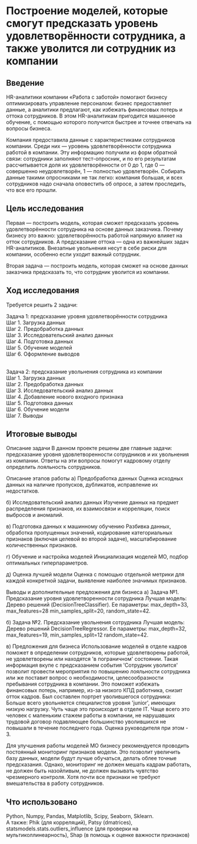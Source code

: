 # Построение моделей, которые смогут предсказать уровень удовлетворённости сотрудника, а также уволится ли сотрудник из компании

## Введение
HR-аналитики компании «Работа с заботой» помогают бизнесу оптимизировать управление персоналом: бизнес предоставляет данные, а аналитики предлагают, как избежать финансовых потерь и оттока сотрудников. В этом HR-аналитикам пригодится машинное обучение, с помощью которого получится быстрее и точнее отвечать на вопросы бизнеса.

Компания предоставила данные с характеристиками сотрудников компании. Среди них — уровень удовлетворённости сотрудника работой в компании. Эту информацию получили из форм обратной связи: сотрудники заполняют тест-опросник, и по его результатам рассчитывается доля их удовлетворённости от 0 до 1, где 0 — совершенно неудовлетворён, 1 — полностью удовлетворён. Собирать данные такими опросниками не так легко: компания большая, и всех сотрудников надо сначала оповестить об опросе, а затем проследить, что все его прошли.

## Цель исследования
Первая — построить модель, которая сможет предсказать уровень удовлетворённости сотрудника на основе данных заказчика.
Почему бизнесу это важно: удовлетворённость работой напрямую влияет на отток сотрудников. А предсказание оттока — одна из важнейших задач HR-аналитиков. Внезапные увольнения несут в себе риски для компании, особенно если уходит важный сотрудник.

Вторая задача — построить модель, которая сможет на основе данных заказчика предсказать то, что сотрудник уволится из компании.

## Ход исследования
Требуется решить 2 задачи:

Задача 1: предсказание уровня удовлетворённости сотрудника <br>
Шаг 1. Загрузка данных <br>
Шаг 2. Предобработка данных <br>
Шаг 3. Исследовательский анализ данных <br>
Шаг 4. Подготовка данных <br>
Шаг 5. Обучение моделей <br>
Шаг 6. Оформление выводов <br><br>

Задача 2: предсказание увольнения сотрудника из компании <br>
Шаг 1. Загрузка данных <br>
Шаг 2. Предобработка данных <br>
Шаг 3. Исследовательский анализ данных <br>
Шаг 4. Добавление нового входного признака <br>
Шаг 5. Подготовка данных <br>
Шаг 6. Обучение модели <br>
Шаг 7. Выводы <br>

## Итоговые выводы
Описание задачи
В данном проекте решены две главные задачи: предсказание уровня удовлетворенности сотрудников и их увольнения из компании. Ответы на эти вопросы помогут кадровому отделу определить лояльность сотрудников.

Описание этапов работы
а) Предобработка данных
Оценка исходных данных на наличие пропусков, дубликатов, исправление их недостатков.

б) Исследовательский анализ данных
Изучение данных на предмет распределения признаков, их взаимосвязи и корреляции, поиск выбросов и аномалий.

в) Подготовка данных к машинному обучению
Разбивка данных, обработка пропущенных значений, кодирование категориальных признаков (включая целевой во второй задаче), масштабирование количественных признаков.

г) Обучение и настройка моделей
Инициализация моделей МО, подбор оптимальных гиперпараметров.

д) Оценка лучшей модели
Оценка с помощью отдельной метрики для каждой конкретной задачи, выявление наиболее значимых признаков.


Выводы и дополнительные предложения для бизнеса
а) Задача №1. Предсказание уровня удовлетворенности сотрудника
Лучшая модель: Дерево решений (DecisionTreeClassifier).
Ее параметры: max_depth=33, max_features=28 min_samples_split=20, random_state=42.

б) Задача №2. Предсказание увольнения сотрудника
Лучшая модель: Дерево решений DecisionTreeRegressor.
Ее параметры: max_depth=32, max_features=19, min_samples_split=12 random_state=42.

в) Предложения для бизнеса
Использование моделей в отделе кадров поможет в определении сотрудников, которые удовлетворены работой, не удовлетворены или находятся 'в пограничном' состоянии. Такая информация вкупе с предсказанием события 'Сотрудник уволится' позволит провести мероприятия по повышению лояльности сотрудника или же поставит вопрос о необходимости, целесообразности пребывания сотрудника в компании. Это поможет избежать финансовых потерь, например, из-за низкого КПД работника, снизит отток кадров.
Был составлен портрет уволившегося сотрудника: Больше всего увольняется специалистов уровня 'junior', имеющих низкую нагрузку. Чуть чаще это происходит в отделе IT. Чаще всего это человек с маленьким стажем работы в компании, не нарушавших трудовой договор подавляющее большинство уволившихся не повышали в течение последнего года. Оценка руководителя при этом - 3.

Для улучшения работы моделей МО бизнесу рекомендуется проводить постоянный мониторинг признаков модели. Это позволит увеличить базу данных, модели будут лучше обучаться, делать облее точные предсказания. Однако, мониторинг не должен мешать кадрам работать, не должен быть назойливым, не должен вызывать чувтство чрезмерного контроля. Хотя почти все признаки не требуют вмешательства в работу сотрудников.

## Что использовано
Python, Numpy, Pandas, Matplotlib, Scipy, Seaborn, Sklearn. <br>
А также: Phik (для корреляций), Patsy (dmatrices), statsmodels.stats.outliers_influence (для проверки на мультиколлинеарность), Shap (в помощь к оценке важности признаков)
